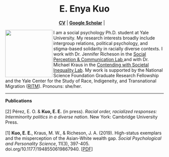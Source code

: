 <h1 align="center">E. Enya Kuo</h1>
<p align="center">
<b><a href="https://app.box.com/s/hhpgcxiuxolhjeoso5pp7jitq80bmk6f">CV</a></b> | 
<b><a href="https://scholar.google.com/citations?user=whztlp8AAAAJ&hl=en&oi=ao">Google Scholar</a></b> | 
<a href="https://twitter.com/kuoenya"><img src="https://www.freeiconspng.com/uploads/png-logo-bird-twitter-image-2.png" width="13" align="bottom"></a>
</p>
<img src="https://pbs.twimg.com/profile_images/1391161340547321859/Zez-tlzP_400x400.jpg" width="150" align="left">
I am a social psychology Ph.D. student at Yale University. My research interests broadly include intergroup relations, political psychology, and stigma-based solidarity in racially diverse contexts. I work with Dr.  Jennifer Richeson in the <a href="https://spcl.yale.edu/">Social Perception & Communication Lab </a> and with Dr. Michael Kraus in the <a href="https://www.csinequality.com/">Contending with Societal Inequality Lab</a>. My work is supported by the National Science Foundation Graduate Research Fellowship and the Yale Center for the Study of Race, Indigeneity, and Transnational Migration (<a href="https://ritm.yale.edu/">RITM</a>). Pronouns: she/her.
<hr>
<b>Publications</b>
<br>
<br>
[2] Pérez, E. O. & <b>Kuo, E. E.</b> (in press). <i>Racial order, racialized responses: Interminority politics in a diverse nation</i>. New York: Cambridge University Press.
<br>
<br>
[1] <b>Kuo, E. E.</b>, Kraus, M. W., & Richeson, J. A. (2019). High-status exemplars and the misperception of the Asian-White wealth gap. <i>Social Psychological and Personality Science</i>, 11(3), 397-405. doi.org/10.1177/1948550619867940. [<a href="https://spcl.yale.edu/sites/default/files/files/Kuo_etal2019SPPS.pdf">PDF</a>]
